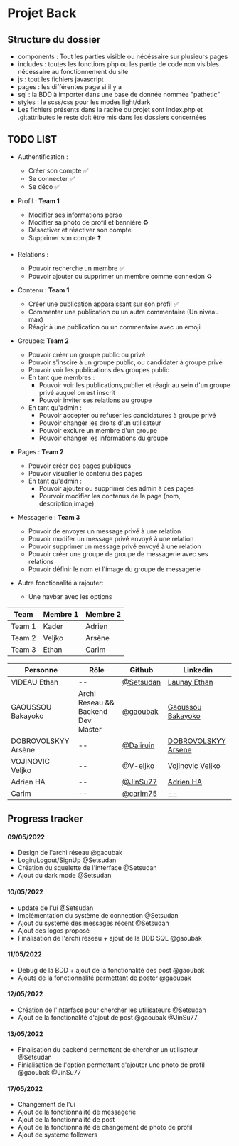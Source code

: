 # Projet Back

## Structure du dossier

- components : Tout les parties visible ou nécéssaire sur plusieurs pages
- includes : toutes les fonctions php ou les partie de code non visibles nécéssaire au fonctionnement du site
- js : tout les fichiers javascript
- pages : les différentes page si il y a
- sql : la BDD à importer dans une base de donnée nommée "pathetic"
- styles : le scss/css pour les modes light/dark
- Les fichiers présents dans la racine du projet sont index.php et .gitattributes le reste doit être mis dans les dossiers concernées

## TODO LIST
- Authentification : 
  - Créer son compte ✅
  - Se connecter ✅
  - Se déco ✅

- Profil : **Team 1**
  - Modifier ses informations perso 
  - Modifier sa photo de profil et bannière ♻️
  - Désactiver et réactiver son compte
  - Supprimer son compte ❓

- Relations :
  - Pouvoir recherche un membre ✅
  - Pouvoir ajouter ou supprimer un membre comme connexion ♻️

- Contenu : **Team 1**
  - Créer une publication apparaissant sur son profil ✅
  -  Commenter une publication ou un autre commentaire (Un niveau max) 
  -  Réagir à une publication ou un commentaire avec un emoji

- Groupes: **Team 2**
  - Pouvoir créer un groupe public ou privé
  - Pouvoir s'inscire à un groupe public, ou candidater à groupe privé
  - Pouvoir voir les publications des groupes public
  - En tant que membres :
    - Pouvoir voir les publications,publier et réagir au sein d'un groupe privé auquel on est inscrit
    - Pouvoir inviter ses relations au groupe
  - En tant qu'admin :
    - Pouvoir accepter ou refuser les candidatures à groupe privé
    - Pouvoir changer les droits d'un utilisateur
    - Pouvoir exclure un membre d'un groupe
    - Pouvoir changer les informations du groupe

- Pages : **Team 2**
  - Pouvoir créer des pages publiques
  - Pouvoir visualier le contenu des pages
  - En tant qu'admin :
    - Pouvoir ajouter ou supprimer des admin à ces pages
    - Pourvoir modifier les contenus de la page (nom, description,image)

- Messagerie : **Team 3**
  - Pouvoir de envoyer un message privé à une relation
  - Pouvoir modifer un message privé envoyé à une relation
  - Pouvoir supprimer un message privé envoyé à une relation
  - Pouvoir créer une groupe de groupe de messagerie avec ses relations
  - Pouvoir définir le nom et l'image du groupe de messagerie

- Autre fonctionalité à rajouter:
  - Une navbar avec les options

| Team   | Membre 1 | Membre 2 |
| ------ | -------- | -------- |
| Team 1 | Kader    | Adrien   |
| Team 2 | Veljko   | Arsène   |
| Team 3 | Ethan    | Carim    |

| Personne            | Rôle                               | Github                                   | Linkedin                                                                               |
| ------------------- | ---------------------------------- | ---------------------------------------- | -------------------------------------------------------------------------------------- |
| VIDEAU Ethan        | --                                 | [@Setsudan](https://github.com/Setsudan) | [Launay Ethan](https://www.linkedin.com/in/videau-launay-ethan/)                       |
| GAOUSSOU Bakayoko   | Archi Réseau && Backend Dev Master | [@gaoubak](https://github.com/gaoubak)   | [Gaoussou Bakayoko](https://www.linkedin.com/in/kader-bakayoko-341b53190/)             |
| DOBROVOLSKYY Arsène | --                                 | [@Daiiruin](https://github.com/Daiiruin) | [DOBROVOLSKYY Arsène](https://www.linkedin.com/in/ars%C3%A8ne-dobrovolskyy-458045226/) |
| VOJINOVIC Veljko    | --                                 | [@V-eljko](https://github.com/V-eljko)   | [Vojinovic Veljko](https://www.linkedin.com/in/veljko-vojinovic-365823226/)            |
| Adrien HA           | --                                 | [@JinSu77](https://github.com/JinSu77)   | [Adrien HA](https://www.linkedin.com/in/adrien-ha-b39045226/)                          |
| Carim               | --                                 | [@carim75](https://github.com/carim75)   | [--]()                                                                                 |

## Progress tracker

#### 09/05/2022

- Design de l'archi réseau @gaoubak
- Login/Logout/SignUp @Setsudan
- Création du squelette de l'interface @Setsudan
- Ajout du dark mode @Setsudan

#### 10/05/2022

- update de l'ui @Setsudan
- Implémentation du système de connection @Setsudan
- Ajout du système des messages récent @Setsudan
- Ajout des logos proposé
- Finalisation de l'archi réseau + ajout de la BDD SQL @gaoubak

#### 11/05/2022

- Debug de la BDD + ajout de la fonctionalité des post @gaoubak
- Ajouts de la fonctionnalité permettant de poster @gaoubak

#### 12/05/2022

- Création de l'interface pour chercher les utilisateurs @Setsudan
- Ajout de la fonctionalité d'ajout de post @gaoubak @JinSu77

#### 13/05/2022

- Finalisation du backend permettant de chercher un utilisateur @Setsudan
- Finialisation de l'option permettant d'ajouter une photo de profil @gaoubak @JinSu77

#### 17/05/2022

- Changement de l'ui
- Ajout de la fonctionnalité de messagerie
- Ajout de la fonctionnalité de post
- Ajout de la fonctionnalité de changement de photo de profil
- Ajout de système followers